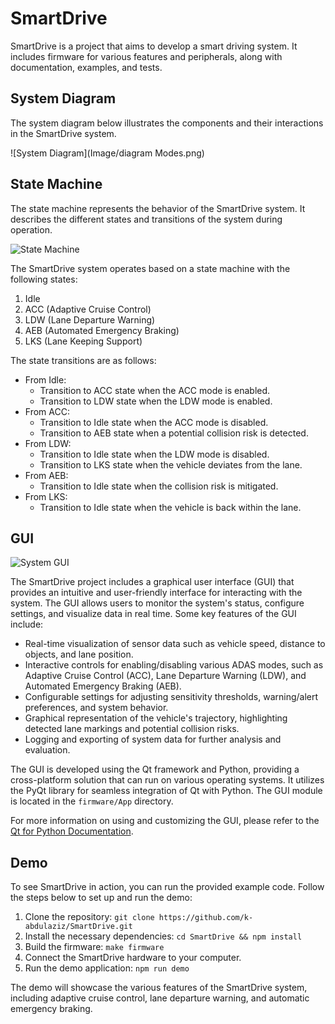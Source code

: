 # SmartDrive

SmartDrive is a project that aims to develop a smart driving system. It includes firmware for various features and peripherals, along with documentation, examples, and tests.

## System Diagram

The system diagram below illustrates the components and their interactions in the SmartDrive system.

![System Diagram](Image/diagram Modes.png)

## State Machine

The state machine represents the behavior of the SmartDrive system. It describes the different states and transitions of the system during operation.

![State Machine](Image/diagram_Modes.png)

The SmartDrive system operates based on a state machine with the following states:

1. Idle
2. ACC (Adaptive Cruise Control)
3. LDW (Lane Departure Warning)
4. AEB (Automated Emergency Braking)
5. LKS (Lane Keeping Support)

The state transitions are as follows:

- From Idle:
    - Transition to ACC state when the ACC mode is enabled.
    - Transition to LDW state when the LDW mode is enabled.
- From ACC:
    - Transition to Idle state when the ACC mode is disabled.
    - Transition to AEB state when a potential collision risk is detected.
- From LDW:
    - Transition to Idle state when the LDW mode is disabled.
    - Transition to LKS state when the vehicle deviates from the lane.
- From AEB:
    - Transition to Idle state when the collision risk is mitigated.
- From LKS:
    - Transition to Idle state when the vehicle is back within the lane.

## GUI

![System GUI](images/gui.png)

The SmartDrive project includes a graphical user interface (GUI) that provides an intuitive and user-friendly interface for interacting with the system. The GUI allows users to monitor the system's status, configure settings, and visualize data in real time. Some key features of the GUI include:

- Real-time visualization of sensor data such as vehicle speed, distance to objects, and lane position.
- Interactive controls for enabling/disabling various ADAS modes, such as Adaptive Cruise Control (ACC), Lane Departure Warning (LDW), and Automated Emergency Braking (AEB).
- Configurable settings for adjusting sensitivity thresholds, warning/alert preferences, and system behavior.
- Graphical representation of the vehicle's trajectory, highlighting detected lane markings and potential collision risks.
- Logging and exporting of system data for further analysis and evaluation.

The GUI is developed using the Qt framework and Python, providing a cross-platform solution that can run on various operating systems. It utilizes the PyQt library for seamless integration of Qt with Python. The GUI module is located in the `firmware/App` directory.

For more information on using and customizing the GUI, please refer to the [Qt for Python Documentation](https://doc.qt.io/qtforpython-6/).


## Demo

To see SmartDrive in action, you can run the provided example code. Follow the steps below to set up and run the demo:

1. Clone the repository: `git clone https://github.com/k-abdulaziz/SmartDrive.git`
2. Install the necessary dependencies: `cd SmartDrive && npm install`
3. Build the firmware: `make firmware`
4. Connect the SmartDrive hardware to your computer.
5. Run the demo application: `npm run demo`

The demo will showcase the various features of the SmartDrive system, including adaptive cruise control, lane departure warning, and automatic emergency braking.
